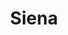 ---
title: Siena
date: 
draft: false

# descripcion
description : Aro de plata con piedra cubic

materials: Plata 925

color: Multicolor

dimensions: 0,5cm x 0,7cm

code: 01-16-0330

type: "Aros"

categories: []

price: $2.790,00

price_eftvo: $2.370,00

# Images
# first image will be shown in the product page
images:
  # - image: "images/path_to_image"
  # La ubicacion de las imagenes es imagenes/Aros/Aros.Cubic/01-16-0330-siena
  - image: "./images/aros/cubic/01-16-0330-rombo-chico-multicolor_a.JPG"
  - image: "./images/aros/cubic/01-16-0330-rombo-chico-multicolor_b.JPG"
---